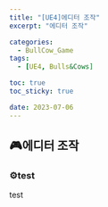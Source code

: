 ```yaml
---
title: "[UE4]에디터 조작"
excerpt: "에디터 조작"

categories:
  - BullCow_Game
tags:
  - [UE4, Bulls&Cows]

toc: true
toc_sticky: true

date: 2023-07-06
---
```


## 🎮에디터 조작
### ⚙️test

test

<br><br>
